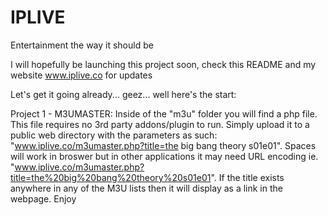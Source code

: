 # IPLIVE
Entertainment the way it should be

I will hopefully be launching this project soon, check this README and my website www.iplive.co for updates

Let's get it going already... geez... well here's the start:

Project 1 - M3UMASTER:
Inside of the "m3u" folder you will find a php file. This file requires no 3rd party addons/plugin to run. Simply upload it to  a public web directory with the parameters as such: "www.iplive.co/m3umaster.php?title=the big bang theory s01e01". Spaces will work in broswer but in other applications it may need URL encoding ie. "www.iplive.co/m3umaster.php?title=the%20big%20bang%20theory%20s01e01". If the title exists anywhere in any of the M3U lists then it will display as a link in the webpage. Enjoy
